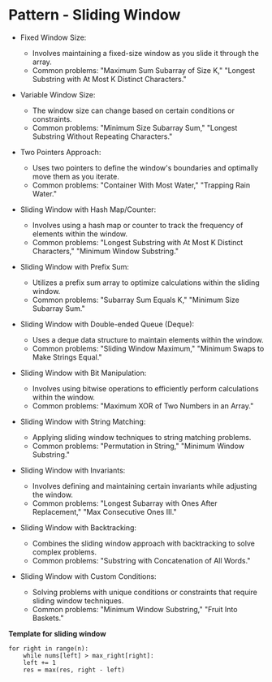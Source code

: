 # Pattern - Sliding Window

- Fixed Window Size:
    * Involves maintaining a fixed-size window as you slide it through the array.
    * Common problems: "Maximum Sum Subarray of Size K," "Longest Substring with At Most K Distinct Characters."

- Variable Window Size:
    * The window size can change based on certain conditions or constraints.
    * Common problems: "Minimum Size Subarray Sum," "Longest Substring Without Repeating Characters."

- Two Pointers Approach:
    * Uses two pointers to define the window's boundaries and optimally move them as you iterate.
    * Common problems: "Container With Most Water," "Trapping Rain Water."

- Sliding Window with Hash Map/Counter:
    * Involves using a hash map or counter to track the frequency of elements within the window.
    * Common problems: "Longest Substring with At Most K Distinct Characters," "Minimum Window Substring."

- Sliding Window with Prefix Sum:
    * Utilizes a prefix sum array to optimize calculations within the sliding window.
    * Common problems: "Subarray Sum Equals K," "Minimum Size Subarray Sum."

- Sliding Window with Double-ended Queue (Deque):
    * Uses a deque data structure to maintain elements within the window.
    * Common problems: "Sliding Window Maximum," "Minimum Swaps to Make Strings Equal."

- Sliding Window with Bit Manipulation:
    * Involves using bitwise operations to efficiently perform calculations within the window.
    * Common problems: "Maximum XOR of Two Numbers in an Array."

- Sliding Window with String Matching:
    * Applying sliding window techniques to string matching problems.
    * Common problems: "Permutation in String," "Minimum Window Substring."

- Sliding Window with Invariants:
    * Involves defining and maintaining certain invariants while adjusting the window.
    * Common problems: "Longest Subarray with Ones After Replacement," "Max Consecutive Ones III."

- Sliding Window with Backtracking:
    * Combines the sliding window approach with backtracking to solve complex problems.
    * Common problems: "Substring with Concatenation of All Words."

- Sliding Window with Custom Conditions:
    * Solving problems with unique conditions or constraints that require sliding window techniques.
    * Common problems: "Minimum Window Substring," "Fruit Into Baskets."

**Template for sliding window**

```{python}
for right in range(n):
    while nums[left] > max_right[right]:
	left += 1
    res = max(res, right - left)
```

